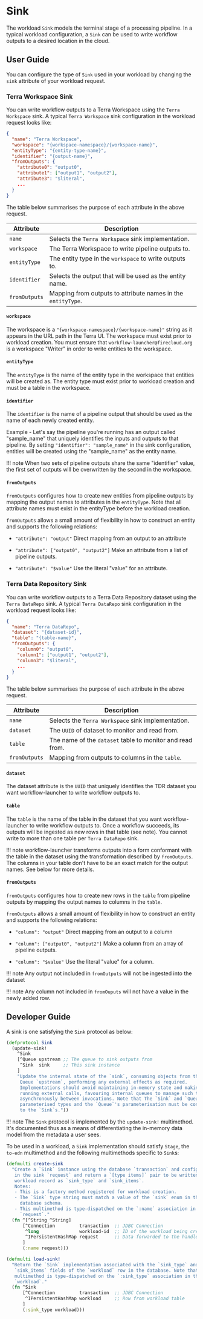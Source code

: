 # Sink
The workload `Sink` models the terminal stage
of a processing pipeline.
In a typical workload configuration,
a `Sink` can be used to write workflow outputs
to a desired location in the cloud.

## User Guide
You can configure the type of `Sink` used in your workload by changing the
`sink` attribute of your workload request.

### Terra Workspace Sink
You can write workflow outputs to a Terra Workspace using the `Terra Workspace`
sink. A typical `Terra Workspace` sink configuration in the workload request
looks like:
```json
{
  "name": "Terra Workspace",
  "workspace": "{workspace-namespace}/{workspace-name}",
  "entityType": "{entity-type-name}",
  "identifier": "{output-name}",
  "fromOutputs": {
    "attribute0": "output0",
    "attribute1": ["output1", "output2"],
    "attribute3": "$literal",
    ...
  }
}
```

The table below summarises the purpose of each attribute in the above request.

| Attribute     | Description                                                  |
|---------------|--------------------------------------------------------------|
| `name`        | Selects the `Terra Workspace` sink implementation.           |
| `workspace`   | The Terra Workspace to write pipeline outputs to.            |
| `entityType`  | The entity type in the `workspace` to write outputs to.      |
| `identifier`  | Selects the output that will be used as the entity name.     |
| `fromOutputs` | Mapping from outputs to attribute names in the `entityType`. |

#### `workspace`
The workspace is a `"{workspace-namespace}/{workspace-name}"` string as it
appears in the URL path in the Terra UI. The workspace must exist prior to
workload creation. You must ensure that `workflow-launcher@firecloud.org` is
a workspace "Writer" in order to write entities to the workspace.

#### `entityType`
The `entityType` is the name of the entity type in the workspace that entities
will be created as. The entity type must exist prior to workload creation and
must be a table in the workspace.

#### `identifier`
The `identifier` is the name of a pipeline output
that should be used as the name of each newly created entity.

Example - Let's say the pipeline you're running has an output called
"sample_name" that uniquely identifies the inputs and outputs to that pipeline.
By setting `"identifier": "sample_name"` in the sink configuration, entities
will be created using the "sample_name" as the entity name.

!!! note
    When two sets of pipeline outputs share the same "identifier" value,
    the first set of outputs will be overwritten by the second in the workspace.

#### `fromOutputs`
`fromOutputs` configures how to create new entities from pipeline outputs
by mapping the output names to attributes in the `entityType`.
Note that all attribute names must exist
in the entityType before the workload  creation.

`fromOutputs` allows a small amount of flexibility in how to construct an entity
and supports the following relations:

- `"attribute": "output"`
  Direct mapping from an output to an attribute

- `"attribute": ["output0", "output2"]`
  Make an attribute from a list of pipeline outputs.

- `"attribute": "$value"`
  Use the literal "value" for an attribute.

### Terra Data Repository Sink
You can write workflow outputs to a Terra Data Repository dataset using the
`Terra DataRepo` sink. A typical `Terra DataRepo` sink configuration in the
workload request looks like:
```json
{
  "name": "Terra DataRepo",
  "dataset": "{dataset-id}",
  "table": "{table-name}",
  "fromOutputs": {
    "column0": "output0",
    "column1": ["output1", "output2"],
    "column3": "$literal",
    ...
  }
}
```

The table below summarises the purpose of each attribute in the above request.

| Attribute     | Description                                                  |
|---------------|--------------------------------------------------------------|
| `name`        | Selects the `Terra Workspace` sink implementation.           |
| `dataset`     | The `UUID` of dataset to monitor and read from.              |
| `table`       | The name of the `dataset` table to monitor and read from.    |
| `fromOutputs` | Mapping from outputs to columns in the `table`.              |

#### `dataset`
The dataset attribute is the `UUID` that uniquely identifies the TDR dataset you
want workflow-launcher to write workflow outputs to.

#### `table`
The `table` is the name of the table in the dataset
that you want workflow-launcher
to write workflow outputs to.
Once a workflow succeeds,
its outputs will be ingested
as new rows in that table (see note).
You cannot write to more than one table per `Terra DataRepo` sink.

!!! note
    workflow-launcher transforms outputs into a form conformant with the table
    in the dataset using the transformation described by `fromOutputs`. The
    columns in your table don't have to be an exact match for the output names.
    See below for more details.

#### `fromOutputs`
`fromOutputs` configures how to create new rows in the `table` from pipeline
outputs by mapping the output names to columns in the `table`.

`fromOutputs` allows a small amount of flexibility in how to construct an entity
and supports the following relations:

- `"column": "output"`
  Direct mapping from an output to a column

- `"column": ["output0", "output2"]`
  Make a column from an array of pipeline outputs.

- `"column": "$value"`
  Use the literal "value" for a column.

!!! note
    Any output not included in `fromOutputs` will not be ingested into the
    dataset

!!! note
    Any column not included in `fromOuputs` will not have a value in the newly
    added row.

## Developer Guide
A sink is one satisfying the `Sink` protocol as below:
```clojure
(defprotocol Sink
  (update-sink!
    ^Sink
    [^Queue upstream ;; The queue to sink outputs from
     ^Sink  sink     ;; This sink instance
    ]
    "Update the internal state of the `sink`, consuming objects from the
     Queue `upstream`, performing any external effects as required.
     Implementations should avoid maintaining in-memory state and making long-
     running external calls, favouring internal queues to manage such tasks
     asynchronously between invocations. Note that The `Sink` and `Queue` are
     parameterised types and the `Queue`'s parameterisation must be convertible
     to the `Sink`s."))
```

!!! note
    The `Sink` protocol is implemented by the `update-sink!` multimethod.
    It's documented thus as a means of differentiating the in-memory data model
    from the metadata a user sees.

To be used in a workload,
a `Sink` implementation should satisfy `Stage`,
the `to-edn` multimethod
and the following multimethods specific to `Sink`s:

```clojure
(defmulti create-sink
  "Create a `Sink` instance using the database `transaction` and configuration
   in the sink `request` and return a `[type items]` pair to be written to a
   workload record as `sink_type` and `sink_items`.
   Notes:
   - This is a factory method registered for workload creation.
   - The `Sink` type string must match a value of the `sink` enum in the
     database schema.
   - This multimethod is type-dispatched on the `:name` association in the
     `request`."
  (fn ^[^String ^String]
      [^Connection         transaction  ;; JDBC Connection
       ^long               workload-id  ;; ID of the workload being created
       ^IPersistentHashMap request      ;; Data forwarded to the handler
      ]
      (:name request)))

(defmulti load-sink!
  "Return the `Sink` implementation associated with the `sink_type` and
   `sink_items` fields of the `workload` row in the database. Note that this
   multimethod is type-dispatched on the `:sink_type` association in the
   `workload`."
  (fn ^Sink
      [^Connection         transaction  ;; JDBC Connection
       ^IPersistentHashMap workload     ;; Row from workload table
      ]
      (:sink_type workload)))
```
